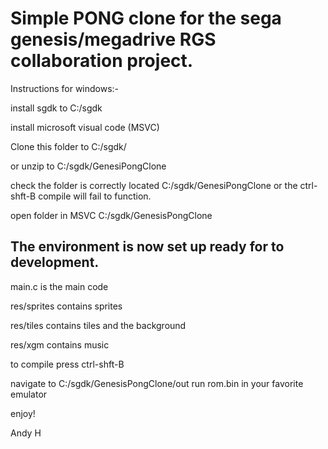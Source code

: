 <h1>Simple PONG clone for the sega genesis/megadrive RGS collaboration project.</h1>

</div>

<p>Instructions for windows:-

install sgdk to C:/sgdk

install microsoft visual code (MSVC)

Clone this folder to C:/sgdk/

or unzip to C:/sgdk/GenesiPongClone

check the folder is correctly located C:/sgdk/GenesiPongClone or the ctrl-shft-B compile will fail to function.

open folder in MSVC C:/sgdk/GenesisPongClone
<p>
<h2>The environment is now set up ready for to development.</h2>
<p>
main.c is the main code
  
res/sprites contains sprites

res/tiles contains tiles and the background

res/xgm contains music

to compile press ctrl-shft-B

navigate to C:/sgdk/GenesisPongClone/out
run rom.bin in your favorite emulator

enjoy!

Andy H
<p>

